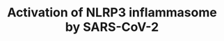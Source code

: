 ---
annotations:
- type: Disease Ontology
  value: viral infectious disease
- type: Disease Ontology
  value: COVID-19
- type: Disease Ontology
  value: severe acute respiratory syndrome
- type: Pathway Ontology
  value: interleukin-1 signaling pathway
- type: Pathway Ontology
  value: regulatory pathway
authors:
- AlexanderPico
- Egonw
- Marvin M2
- Eweitz
communities:
- COVID19
description: Orf3a from SARS-CoV has been shown to bind TRAF3 and activate the NLRP3
  inflammasome. The activation occurs at two points. First, by ubiquinating NF-kB
  (p105) to stimulate its proteolytic processing into mature NF-kB (p50), which can
  then go on to promote the transcription of pro-IL-1B together with RELA (p65). And
  second, by ubiquitinating ASC (PYCARD) in the NLRP3 inflammasome, which leads to
  its degradtion and the activation of caspase-1 (CASP1) that goes on to catalyze
  the production of mature IL-1B, leading to a cytokine storm. While Orf3a of SARS-CoV-2
  only has 72.7% sequence identity with that of SARS-CoV, the TRAF3 binding motif
  PxQxS is 100% conserved (https://alexanderpico.github.io/SARS-CoV-2_Alignments/#Orf3a).
  Chloroquine, a multi-functional antiviral, decreases the production of IL-1B by
  affecting "the processing of primary transcripts in the nucleus, the transport of
  processed mRNA to the cytosol, and the degradation of mRNA." (Jang 2006)
last-edited: 2021-12-17
organisms:
- Homo sapiens
redirect_from:
- /index.php/Pathway:WP4876
- /instance/WP4876
schema-jsonld:
- '@context': https://schema.org/
  '@id': https://wikipathways.github.io/pathways/WP4876.html
  '@type': Dataset
  creator:
    '@type': Organization
    name: WikiPathways
  description: Orf3a from SARS-CoV has been shown to bind TRAF3 and activate the NLRP3
    inflammasome. The activation occurs at two points. First, by ubiquinating NF-kB
    (p105) to stimulate its proteolytic processing into mature NF-kB (p50), which
    can then go on to promote the transcription of pro-IL-1B together with RELA (p65).
    And second, by ubiquitinating ASC (PYCARD) in the NLRP3 inflammasome, which leads
    to its degradtion and the activation of caspase-1 (CASP1) that goes on to catalyze
    the production of mature IL-1B, leading to a cytokine storm. While Orf3a of SARS-CoV-2
    only has 72.7% sequence identity with that of SARS-CoV, the TRAF3 binding motif
    PxQxS is 100% conserved (https://alexanderpico.github.io/SARS-CoV-2_Alignments/#Orf3a).
    Chloroquine, a multi-functional antiviral, decreases the production of IL-1B by
    affecting "the processing of primary transcripts in the nucleus, the transport
    of processed mRNA to the cytosol, and the degradation of mRNA." (Jang 2006)
  keywords:
  - ASC
  - pro-CASP1
  - NLRP3
  - TRAF3
  - CASP1
  - Orf3a
  - NFKB1
  - pro-IL1B
  - IL1B
  - RELA
  - Chloroquine
  - NFKB1 p105
  license: CC0
  name: Activation of NLRP3 inflammasome by SARS-CoV-2
seo: CreativeWork
title: Activation of NLRP3 inflammasome by SARS-CoV-2
wpid: WP4876
---